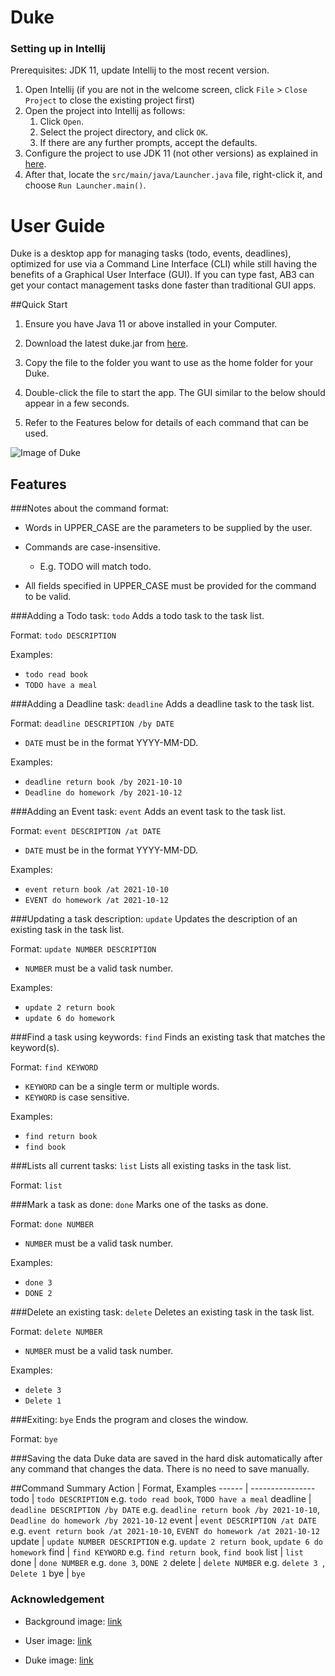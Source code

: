 # Duke

### Setting up in Intellij

Prerequisites: JDK 11, update Intellij to the most recent version.

1. Open Intellij (if you are not in the welcome screen, click `File` > `Close Project` to close the existing project
   first)
1. Open the project into Intellij as follows:
    1. Click `Open`.
    1. Select the project directory, and click `OK`.
    1. If there are any further prompts, accept the defaults.
1. Configure the project to use JDK 11 (not other versions) as explained
   in [here](https://www.jetbrains.com/help/idea/sdk.html#set-up-jdk).
1. After that, locate the `src/main/java/Launcher.java` file, right-click it, and choose `Run Launcher.main()`.

# User Guide

Duke is a desktop app for managing tasks (todo, events, deadlines), optimized for use via a Command Line Interface (CLI)
while still having the benefits of a Graphical User Interface (GUI). If you can type fast, AB3 can get your contact
management tasks done faster than traditional GUI apps.

##Quick Start
1. Ensure you have Java 11 or above installed in your Computer.

1. Download the latest duke.jar from [here](https://github.com/tsh22/ip/releases).

1. Copy the file to the folder you want to use as the home folder for your Duke.

1. Double-click the file to start the app. The GUI similar to the below should appear in a few seconds.

1. Refer to the Features below for details of each command that can be used.

![Image of Duke](https://raw.githubusercontent.com/tsh22/ip/master/docs/Ui.png)

## Features

###Notes about the command format:
* Words in UPPER_CASE are the parameters to be supplied by the user.

* Commands are case-insensitive.

   * E.g. TODO will match todo.
* All fields specified in UPPER_CASE must be provided for the command to be valid.

###Adding a Todo task: `todo`
Adds a todo task to the task list.

Format: `todo DESCRIPTION`

Examples:
* `todo read book`
* `TODO have a meal`

###Adding a Deadline task: `deadline`
Adds a deadline task to the task list.

Format: `deadline DESCRIPTION /by DATE`
* `DATE` must be in the format YYYY-MM-DD.

Examples:
* `deadline return book /by 2021-10-10`
* `Deadline do homework /by 2021-10-12`

###Adding an Event task: `event`
Adds an event task to the task list.

Format: `event DESCRIPTION /at DATE`
* `DATE` must be in the format YYYY-MM-DD.

Examples:
* `event return book /at 2021-10-10`
* `EVENT do homework /at 2021-10-12`

###Updating a task description: `update`
Updates the description of an existing task in the task list.

Format: `update NUMBER DESCRIPTION`
* `NUMBER` must be a valid task number.

Examples:
* `update 2 return book`
* `update 6 do homework`

###Find a task using keywords: `find`
Finds an existing task that matches the keyword(s).

Format: `find KEYWORD`
* `KEYWORD` can be a single term or multiple words.
* `KEYWORD` is case sensitive.

Examples:
* `find return book`
* `find book`

###Lists all current tasks: `list`
Lists all existing tasks in the task list.

Format: `list`

###Mark a task as done: `done`
Marks one of the tasks as done.

Format: `done NUMBER`
* `NUMBER` must be a valid task number.

Examples:
* `done 3`
* `DONE 2`

###Delete an existing task: `delete`
Deletes an existing task in the task list.

Format: `delete NUMBER`
* `NUMBER` must be a valid task number.

Examples:
* `delete 3 `
* `Delete 1`

###Exiting: `bye`
Ends the program and closes the window.

Format: `bye`

###Saving the data
Duke data are saved in the hard disk automatically after any command that changes the data. There is no need to save manually.

##Command Summary
Action | Format, Examples 
------ | ----------------
todo | `todo DESCRIPTION` e.g. `todo read book`, `TODO have a meal`
deadline | `deadline DESCRIPTION /by DATE` e.g. `deadline return book /by 2021-10-10`, `Deadline do homework /by 2021-10-12`
event | `event DESCRIPTION /at DATE` e.g. `event return book /at 2021-10-10`, `EVENT do homework /at 2021-10-12`
update | `update NUMBER DESCRIPTION` e.g. `update 2 return book`, `update 6 do homework`
find | `find KEYWORD` e.g. `find return book`, `find book`
list | `list`
done | `done NUMBER` e.g. `done 3`, `DONE 2`
delete | `delete NUMBER` e.g. `delete 3 `, `Delete 1`
bye | `bye`

### Acknowledgement
* Background image: [link](https://i.pinimg.com/564x/4b/78/f2/4b78f244924f21ba1fc5d150d2c05c35.jpg)

* User image: [link](https://static.wikia.nocookie.net/undertale-au-fanon/images/1/1e/Undertale_frisk_Sprite.png/revision/latest?cb=20200624132041)

* Duke image: [link](https://www.google.com/url?sa=i&url=https%3A%2F%2Fdebatesjungle.fandom.com%2Fwiki%2FMettaton&psig=AOvVaw3srOl5r0-3p2tt80THoApY&ust=1613828616339000&source=images&cd=vfe&ved=0CAIQjRxqFwoTCJipup2K9u4CFQAAAAAdAAAAABAD)